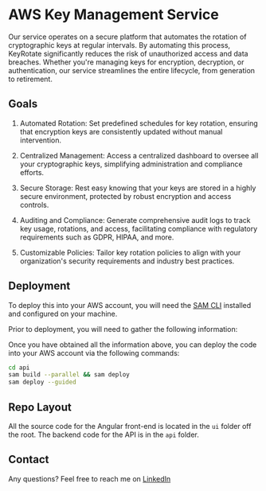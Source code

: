 # AWS Key Management Service

Our service operates on a secure platform that automates the rotation of cryptographic keys at regular intervals. 
By automating this process, KeyRotate significantly reduces the risk of unauthorized access and data breaches. 
Whether you're managing keys for encryption, decryption, or authentication, our service streamlines the entire 
lifecycle, from generation to retirement.

## Goals

1. Automated Rotation: Set predefined schedules for key rotation, ensuring that encryption keys are consistently 
updated without manual intervention.

2. Centralized Management: Access a centralized dashboard to oversee all your cryptographic keys, simplifying 
administration and compliance efforts.

3. Secure Storage: Rest easy knowing that your keys are stored in a highly secure environment, protected by robust 
encryption and access controls.

4. Auditing and Compliance: Generate comprehensive audit logs to track key usage, rotations, and access, facilitating 
compliance with regulatory requirements such as GDPR, HIPAA, and more.

5. Customizable Policies: Tailor key rotation policies to align with your organization's security requirements 
and industry best practices.

## Deployment

To deploy this into your AWS account, you will need the [SAM CLI](https://docs.aws.amazon.com/serverless-application-model/latest/developerguide/install-sam-cli.html#install-sam-cli-instructions) installed and configured on your machine.

Prior to deployment, you will need to gather the following information:


Once you have obtained all the information above, you can deploy the code into your AWS account via the following commands:

```bash
cd api
sam build --parallel && sam deploy
sam deploy --guided
```

## Repo Layout

All the source code for the Angular front-end is located in the `ui` folder off the root. The backend code for the API is in the `api` folder.

## Contact

Any questions? Feel free to reach me on [LinkedIn](https://linkedin.com/in/odisharkins)
